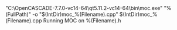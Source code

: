   <ItemGroup>
    <ClCompile Include="main.cpp" />
    <ClCompile Include="ViewerWidget.cpp" />
  </ItemGroup>
  <ItemGroup>
    <ClInclude Include="ViewerWidget.h" />
  </ItemGroup>
  <ItemGroup>
    <!-- MOC対象のヘッダーファイルを指定 -->
    <CustomBuild Include="ViewerWidget.h">
      <Command>
        "C:\OpenCASCADE-7.7.0-vc14-64\qt5.11.2-vc14-64\bin\moc.exe" "%(FullPath)" -o "$(IntDir)moc_%(Filename).cpp"
      </Command>
      <Outputs>$(IntDir)moc_%(Filename).cpp</Outputs>
      <Message>Running MOC on %(Filename).h</Message>
    </CustomBuild>
  </ItemGroup>
  <ItemGroup>
    <!-- MOCで生成されたファイルをコンパイル対象に追加 -->
    <ClCompile Include="$(IntDir)moc_ViewerWidget.cpp" />
  </ItemGroup>
